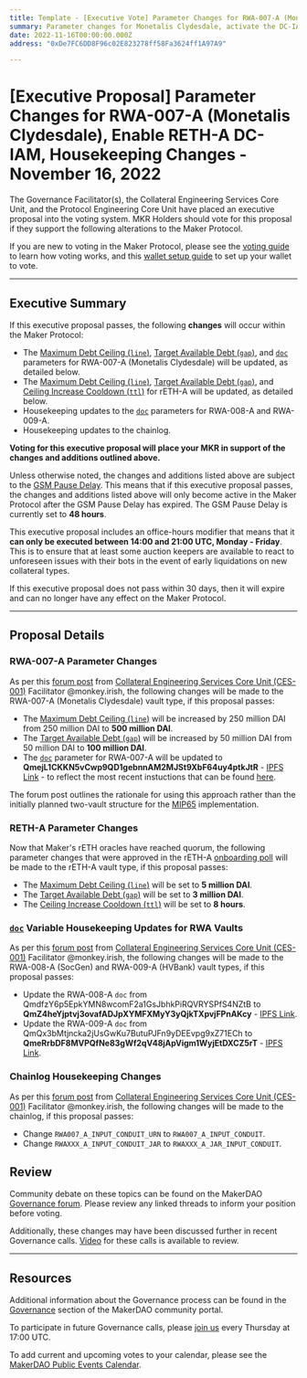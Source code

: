 ```yaml
---
title: Template - [Executive Vote] Parameter Changes for RWA-007-A (Monetalis Clydesdale), Enable rETH-A DC-IAM, Housekeeping Changes - November 16, 2022
summary: Parameter changes for Monetalis Clydesdale, activate the DC-IAM on rETH-A allowing DAI generation, housekeeping changes for RWA vaults and the chainlog.
date: 2022-11-16T00:00:00.000Z
address: "0xDe7FC6DD8F96c02E823278ff58Fa3624ff1A97A9"

---
```

# [Executive Proposal] Parameter Changes for RWA-007-A (Monetalis Clydesdale), Enable RETH-A DC-IAM, Housekeeping Changes - November 16, 2022

The Governance Facilitator(s), the Collateral Engineering Services Core Unit, and the Protocol Engineering Core Unit have placed an executive proposal into the voting system. MKR Holders should vote for this proposal if they support the following alterations to the Maker Protocol.

If you are new to voting in the Maker Protocol, please see the [voting guide](https://community-development.makerdao.com/en/learn/governance/how-voting-works/) to learn how voting works, and this [wallet setup guide](https://community-development.makerdao.com/en/learn/governance/voting-setup/) to set up your wallet to vote.

---

## Executive Summary

If this executive proposal passes, the following **changes** will occur within the Maker Protocol:
- The [Maximum Debt Ceiling (`line`)](https://manual.makerdao.com/module-index/module-dciam#maximum-debt-ceiling-line), [Target Available Debt (`gap`)](https://manual.makerdao.com/module-index/module-dciam#target-available-debt-gap), and [`doc`](https://manual.makerdao.com/parameter-index/vault-risk/param-rwa-agreement) parameters for RWA-007-A (Monetalis Clydesdale) will be updated, as detailed below.
- The [Maximum Debt Ceiling (`line`)](https://manual.makerdao.com/module-index/module-dciam#maximum-debt-ceiling-line), [Target Available Debt (`gap`)](https://manual.makerdao.com/module-index/module-dciam#target-available-debt-gap), and [Ceiling Increase Cooldown (`ttl`)](https://manual.makerdao.com/module-index/module-dciam#ceiling-increase-cooldown-ttl) for rETH-A will be updated, as detailed below.
- Housekeeping updates to the [`doc`](https://manual.makerdao.com/parameter-index/vault-risk/param-rwa-agreement) parameters for RWA-008-A and RWA-009-A.
- Housekeeping updates to the chainlog.

**Voting for this executive proposal will place your MKR in support of the changes and additions outlined above.**

Unless otherwise noted, the changes and additions listed above are subject to the [GSM Pause Delay](https://manual.makerdao.com/parameter-index/core/param-gsm-pause-delay). This means that if this executive proposal passes, the changes and additions listed above will only become active in the Maker Protocol after the GSM Pause Delay has expired. The GSM Pause Delay is currently set to **48 hours**.

This executive proposal includes an office-hours modifier that means that it **can only be executed between 14:00 and 21:00 UTC, Monday - Friday**. This is to ensure that at least some auction keepers are available to react to unforeseen issues with their bots in the event of early liquidations on new collateral types.

If this executive proposal does not pass within 30 days, then it will expire and can no longer have any effect on the Maker Protocol.

---

## Proposal Details

### RWA-007-A Parameter Changes

As per this [forum post](https://forum.makerdao.com/t/nov-16-2020-executive-contents/18747) from [Collateral Engineering Services Core Unit (CES-001)](https://mips.makerdao.com/mips/details/MIP39c2SP20) Facilitator @monkey.irish, the following changes will be made to the RWA-007-A (Monetalis Clydesdale) vault type, if this proposal passes:

* The [Maximum Debt Ceiling (`line`)](https://manual.makerdao.com/module-index/module-dciam#maximum-debt-ceiling-line) will be increased by 250 million DAI from 250 million DAI to **500 million DAI**.
* The [Target Available Debt (`gap`)](https://manual.makerdao.com/module-index/module-dciam#target-available-debt-gap) will be increased by 50 million DAI from 50 million DAI to **100 million DAI**.
* The [`doc`](https://manual.makerdao.com/parameter-index/vault-risk/param-rwa-agreement) parameter for RWA-007-A will be updated to **QmejL1CKKN5vCwp9QD1gebnnAM2MJSt9XbF64uy4ptkJtR** - [IPFS Link](https://gateway.pinata.cloud/ipfs/QmejL1CKKN5vCwp9QD1gebnnAM2MJSt9XbF64uy4ptkJtR) - to reflect the most recent instuctions that can be found [here](https://forum.makerdao.com/t/mip65-monetalis-clydesdale-documentation-hq/17923#mip65-establishment-and-deployment-instructions-4).

The forum post outlines the rationale for using this approach rather than the initially planned two-vault structure for the [MIP65](https://mips.makerdao.com/mips/details/MIP65) implementation.

### RETH-A Parameter Changes

Now that Maker's rETH oracles have reached quorum, the following parameter changes that were approved in the rETH-A [onboarding poll](https://vote.makerdao.com/polling/QmfMswF2#poll-detail) will be made to the rETH-A vault type, if this proposal passes:

* The [Maximum Debt Ceiling (`line`)](https://manual.makerdao.com/module-index/module-dciam#maximum-debt-ceiling-line) will be set to **5 million DAI**.
* The [Target Available Debt (`gap`)](https://manual.makerdao.com/module-index/module-dciam#target-available-debt-gap) will be set to **3 million DAI**.
* The [Ceiling Increase Cooldown (`ttl`)](https://manual.makerdao.com/module-index/module-dciam#ceiling-increase-cooldown-ttl) will be set to **8 hours**.

### [`doc`](https://manual.makerdao.com/parameter-index/vault-risk/param-rwa-agreement) Variable Housekeeping Updates for RWA Vaults

As per this [forum post](https://forum.makerdao.com/t/nov-16-2020-executive-contents/18747) from [Collateral Engineering Services Core Unit (CES-001)](https://mips.makerdao.com/mips/details/MIP39c2SP20) Facilitator @monkey.irish, the following changes will be made to the RWA-008-A (SocGen) and RWA-009-A (HVBank) vault types, if this proposal passes:

* Update the RWA-008-A `doc` from QmdfzY6p5EpkYMN8wcomF2a1GsJbhkPiRQVRYSPfS4NZtB to **QmZ4heYjptvj3ovafADJpXYMFXMyY3yQjkTXpvjFPnAKcy** - [IPFS Link](https://gateway.pinata.cloud/ipfs/QmZ4heYjptvj3ovafADJpXYMFXMyY3yQjkTXpvjFPnAKcy).
* Update the RWA-009-A `doc` from QmQx3bMtjncka2jUsGwKu7ButuPJFn9yDEEvpg9xZ71ECh to **QmeRrbDF8MVPQfNe83gWf2qV48jApVigm1WyjEtDXCZ5rT** - [IPFS Link](https://gateway.pinata.cloud/ipfs/QmeRrbDF8MVPQfNe83gWf2qV48jApVigm1WyjEtDXCZ5rT).

### Chainlog Housekeeping Changes

As per this [forum post](https://forum.makerdao.com/t/nov-16-2020-executive-contents/18747) from [Collateral Engineering Services Core Unit (CES-001)](https://mips.makerdao.com/mips/details/MIP39c2SP20) Facilitator @monkey.irish, the following changes will be made to the chainlog, if this proposal passes:

* Change `RWA007_A_INPUT_CONDUIT_URN` to `RWA007_A_INPUT_CONDUIT`.
* Change `RWAXXX_A_INPUT_CONDUIT_JAR` to `RWAXXX_A_JAR_INPUT_CONDUIT`.

## Review

Community debate on these topics can be found on the MakerDAO [Governance forum](https://forum.makerdao.com/). Please review any linked threads to inform your position before voting.

Additionally, these changes may have been discussed further in recent Governance calls. [Video](https://www.youtube.com/playlist?list=PLLzkWCj8ywWNq5-90-Id6VPSsrk4OWVan) for these calls is available to review.

---

## Resources

Additional information about the Governance process can be found in the [Governance](https://community-development.makerdao.com/en/learn/governance) section of the MakerDAO community portal.

To participate in future Governance calls, please [join us](https://github.com/makerdao/community/tree/master/governance/governance-and-risk-meetings) every Thursday at 17:00 UTC.

To add current and upcoming votes to your calendar, please see the [MakerDAO Public Events Calendar](https://calendar.google.com/calendar/embed?src=makerdao.com_3efhm2ghipksegl009ktniomdk%40group.calendar.google.com&ctz=UTC&mode=week&showCalendars=0&showPrint=0).

